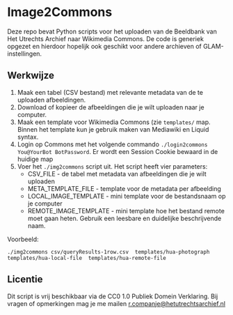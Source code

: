 # Image2Commons
Deze repo bevat Python scripts voor het uploaden van de Beeldbank van Het Utrechts Archief naar Wikimedia Commons.
De code is generiek opgezet en hierdoor hopelijk ook geschikt voor andere archieven of GLAM-instellingen.

## Werkwijze
1. Maak een tabel (CSV bestand) met relevante metadata van de te uploaden afbeeldingen.
2. Download of kopieer de afbeeldingen die je wilt uploaden naar je computer.
3. Maak een template voor Wikimedia Commons (zie `templates/` map. Binnen het template kun je gebruik maken van Mediawiki en Liquid syntax.
4. Login op Commons met het volgende commando `./login2commons You@YourBot BotPassword`. Er wordt een Session Cookie bewaard in de huidige map
5. Voer het `./img2commons` script uit. Het script heeft vier parameters:
   * CSV_FILE - de tabel met metadata van afbeeldingen die je wilt uploaden
   * META_TEMPLATE_FILE - template voor de metadata per afbeelding
   * LOCAL_IMAGE_TEMPLATE - mini template voor de bestandsnaam op je computer
   * REMOTE_IMAGE_TEMPLATE - mini template hoe het bestand remote moet gaan heten. Gebruik een leesbare en duidelijke beschrijvende naam.

Voorbeeld:
```
./img2commons csv/queryResults-1row.csv  templates/hua-photograph  templates/hua-local-file  templates/hua-remote-file
```

## Licentie
Dit script is vrij beschikbaar via de CC0 1.0 Publiek Domein Verklaring.
Bij vragen of opmerkingen mag je me mailen r.companje@hetutrechtsarchief.nl
